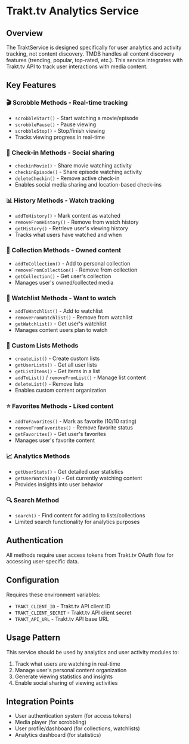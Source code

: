 # Trakt.tv Analytics Service

## Overview

The TraktService is designed specifically for user analytics and activity tracking, not content discovery. TMDB handles all content discovery features (trending, popular, top-rated, etc.). This service integrates with Trakt.tv API to track user interactions with media content.

## Key Features

### 🎬 Scrobble Methods - Real-time tracking

- `scrobbleStart()` - Start watching a movie/episode
- `scrobblePause()` - Pause viewing
- `scrobbleStop()` - Stop/finish viewing
- Tracks viewing progress in real-time

### 📱 Check-in Methods - Social sharing

- `checkinMovie()` - Share movie watching activity
- `checkinEpisode()` - Share episode watching activity
- `deleteCheckin()` - Remove active check-in
- Enables social media sharing and location-based check-ins

### 📊 History Methods - Watch tracking

- `addToHistory()` - Mark content as watched
- `removeFromHistory()` - Remove from watch history
- `getHistory()` - Retrieve user's viewing history
- Tracks what users have watched and when

### 💾 Collection Methods - Owned content

- `addToCollection()` - Add to personal collection
- `removeFromCollection()` - Remove from collection
- `getCollection()` - Get user's collection
- Manages user's owned/collected media

### 🔖 Watchlist Methods - Want to watch

- `addToWatchlist()` - Add to watchlist
- `removeFromWatchlist()` - Remove from watchlist
- `getWatchlist()` - Get user's watchlist
- Manages content users plan to watch

### 📝 Custom Lists Methods

- `createList()` - Create custom lists
- `getUserLists()` - Get all user lists
- `getListItems()` - Get items in a list
- `addToList()` / `removeFromList()` - Manage list content
- `deleteList()` - Remove lists
- Enables custom content organization

### ⭐ Favorites Methods - Liked content

- `addToFavorites()` - Mark as favorite (10/10 rating)
- `removeFromFavorites()` - Remove favorite status
- `getFavorites()` - Get user's favorites
- Manages user's favorite content

### 📈 Analytics Methods

- `getUserStats()` - Get detailed user statistics
- `getUserWatching()` - Get currently watching content
- Provides insights into user behavior

### 🔍 Search Method

- `search()` - Find content for adding to lists/collections
- Limited search functionality for analytics purposes

## Authentication

All methods require user access tokens from Trakt.tv OAuth flow for accessing user-specific data.

## Configuration

Requires these environment variables:

- `TRAKT_CLIENT_ID` - Trakt.tv API client ID
- `TRAKT_CLIENT_SECRET` - Trakt.tv API client secret
- `TRAKT_API_URL` - Trakt.tv API base URL

## Usage Pattern

This service should be used by analytics and user activity modules to:

1. Track what users are watching in real-time
2. Manage user's personal content organization
3. Generate viewing statistics and insights
4. Enable social sharing of viewing activities

## Integration Points

- User authentication system (for access tokens)
- Media player (for scrobbling)
- User profile/dashboard (for collections, watchlists)
- Analytics dashboard (for statistics)
